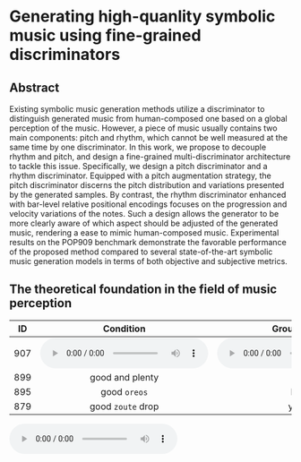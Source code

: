 # Generating high-quanlity symbolic music using fine-grained discriminators
## Abstract

Existing symbolic music generation methods utilize a discriminator to distinguish generated music from human-composed one based on a global perception of the music. However, a piece of music usually contains two main components: pitch and rhythm, which cannot be well measured at the same time by one discriminator. In this work, we propose to decouple rhythm and pitch, and design a fine-grained multi-discriminator architecture to tackle this issue.  Specifically, we design a pitch discriminator and a rhythm  discriminator. Equipped with a pitch augmentation strategy,  the pitch discriminator discerns the pitch distribution and  variations presented by the generated samples. By contrast,  the rhythm discriminator enhanced with bar-level relative  positional encodings focuses on the progression and velocity variations of the notes. Such a design allows the generator  to be more clearly aware of which aspect should be adjusted  of the generated music, rendering a ease to mimic human-composed music. Experimental results on the POP909 benchmark demonstrate the favorable performance of the proposed  method compared to several state-of-the-art symbolic music  generation models in terms of both objective and subjective  metrics. 

## The theoretical foundation in the field of music perception




|ID| Condition      | Ground Truth |Ours |Music Transformer|WGAN|Theme Transformer|
|:-------------:|:------------------:|:------:|:-----:|:----:|:--:|:--:|
|907 | <audio src="M5000039TCS1207fNn.mp3" controls title="Title"></audio> | <audio src="M5000039TCS1207fNn.mp3" controls title="Title"></audio>|<audio src="M5000039TCS1207fNn.mp3" controls title="Title"></audio>|<audio src="M5000039TCS1207fNn.mp3" controls title="Title"></audio>|<audio src="M5000039TCS1207fNn.mp3" controls title="Title"></audio>|<audio src="M5000039TCS1207fNn.mp3" controls title="Title"></audio>|
| 899 | good and plenty   | nice         |a||
| 895 | good `oreos`      | hmm          |a||
| 879 | good `zoute` drop | yumm         |a||

<audio src="M5000039TCS1207fNn.mp3" controls title="Title"></audio>
